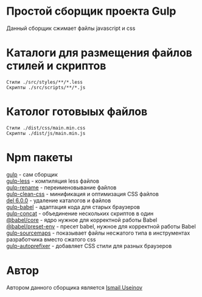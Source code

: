 # Простой сборщик проекта Gulp

Данный сборщик сжимает файлы javascript и css

Каталоги для размещения файлов стилей и скриптов
======

    Стили ./src/styles/**/*.less
    Скрипты ./src/scripts/**/*.js

Католог готовыых файлов
======
    Стили ./dist/css/main.min.css
    Скрипты ./dist/js/main.min.js

Npm пакеты
======

[gulp](https://gulpjs.com/) - сам сборщик  
[gulp-less](https://www.npmjs.com/package/gulp-less) - компиляция less файлов  
[gulp-rename](https://www.npmjs.com/package/gulp-rename) - переименовывание файлов  
[gulp-clean-css](https://www.npmjs.com/package/gulp-clean-css) - минификация и оптимизация CSS файлов  
[del 6.0.0](https://www.npmjs.com/package/del) - удаление каталогов и файлов  
[gulp-babel](https://www.npmjs.com/package/gulp-babel) - адаптация кода для старых браузеров  
[gulp-concat](https://www.npmjs.com/package/gulp-concat) - объединение нескольких скриптов в один  
[@babel/core](https://www.npmjs.com/package/@babel/core) - ядро нужное для корректной работы Babel  
[@babel/preset-env](https://www.npmjs.com/package/@babel/preset-env) - пресет babel, нужное для корректной работы Babel  
[gulp-sourcemaps](https://www.npmjs.com/package/gulp-sourcemaps) - показывает файлы несжатого типа в инструментах разработчика вместо сжатого css  
[gulp-autoprefixer](https://www.npmjs.com/package/gulp-autoprefixer) - добавляет CSS стили для разных браузеров

Автор
======

Автором данного сборщика является [Ismail Useinov](https://github.com/morphIsmail)
